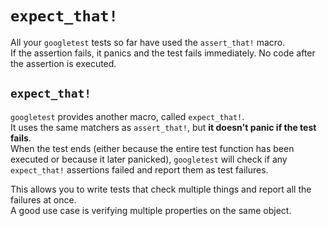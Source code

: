 # `expect_that!`

All your `googletest` tests so far have used the `assert_that!` macro.\
If the assertion fails, it panics and the test fails immediately. No code after the assertion is executed.

## `expect_that!`

`googletest` provides another macro, called `expect_that!`.\
It uses the same matchers as `assert_that!`, but **it doesn't panic if the test fails**.\
When the test ends (either because the entire test function has been executed or because it later
panicked), `googletest`
will check if any `expect_that!` assertions failed and report them as test failures.

This allows you to write tests that check multiple things and report all the failures at once.\
A good use case is verifying multiple properties on the same object.
